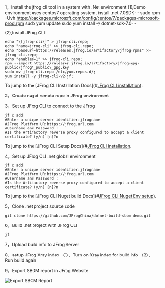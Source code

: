 
1，Install the jfrog cli tool in a system with .Net environment
(1),Demo environment uses centos7 operating system, install .net 7.0SDK
···
sudo rpm -Uvh https://packages.microsoft.com/config/centos/7/packages-microsoft-prod.rpm
sudo yum update
sudo yum install -y dotnet-sdk-7.0
···

(2),Install JFrog CLI
```
echo "\[jfrog-cli\]" > jfrog-cli.repo;
echo "name=jfrog-cli" >> jfrog-cli.repo;
echo "baseurl=https://releases.jfrog.io/artifactory/jfrog-rpms" >> jfrog-cli.repo;
echo "enabled=1" >> jfrog-cli.repo;
rpm --import https://releases.jfrog.io/artifactory/jfrog-gpg-public/jfrog\_public\_gpg.key
sudo mv jfrog-cli.repo /etc/yum.repos.d/;
yum install -y jfrog-cli-v2-jf;
```
To jump to the [JFrog CLI Installation Docs](#[JFrog CLI installation](https://docs.jfrog-applications.jfrog.io/jfrog-applications/jfrog-cli/install)).

2，Create nuget remote repo in JFrog environment


3，Set up JFrog CLI to connect to the JFrog 
```
jf c add
#Enter a unique server identifier:jfrogname
#JFrog Platform UR:https://jfrog.url.com
#Username and Password :
#Is the Artifactory reverse proxy configured to accept a client certificate? (y/n) [n]?n
```
To jump to the [JFrog CLI Setup Docs](#[JFrog CLI installation](https://docs.jfrog-applications.jfrog.io/jfrog-applications/jfrog-cli/cli-for-jfrog-artifactory/authentication).

4，Set up JFrog CLI .net global environment
```
jf c add
#Enter a unique server identifier:jfrogname
#JFrog Platform UR:https://jfrog.url.com
#Username and Password :
#Is the Artifactory reverse proxy configured to accept a client certificate? (y/n) [n]?n
```
To jump to the [JFrog CLI Nuget build Docs](#[JFrog CLI Nuget Env setup](https://docs.jfrog-applications.jfrog.io/jfrog-applications/jfrog-cli/cli-for-jfrog-artifactory/package-managers-integration#building-nuget-packages)).

5，Clone .net project source code

```
git clone https://github.com/JFrogChina/dotnet-build-sbom-demo.git
```

6，Build .net project with JFrog CLI

```
jf 
```

7，Upload build info to JFrog Server

8，setup JFrog Xray index
（1），Turn on Xray index for  build info 
（2），Run build again

9，Export SBOM report in JFrog Website

![Export SBOM Report](images/example.png)
